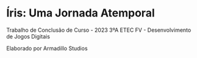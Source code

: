 # Íris: Uma Jornada Atemporal

Trabalho de Conclusão de Curso - 2023
3ºA ETEC FV - Desenvolvimento de Jogos Digitais

Elaborado por Armadillo Studios